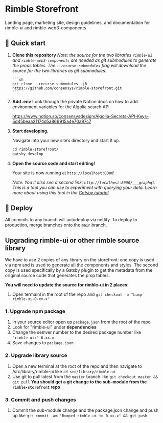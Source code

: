 # Rimble Storefront

Landing page, marketing site, design guidelines, and documentation for rimble-ui and rimble-web3-components.

## 🚀 Quick start

1.  **Clone this repository**
    _Note: the source for the two libraries `rimble-ui` and `rimble-web3-components` are needed as git submodules to generate the props tables. The `--recurse-submodules` flag will download the source for the two libraries as git submodules._

        ```sh
        git clone --recurse-submodules -j8 https://github.com/consensys/rimble-storefront.git
        ```

1.  **Add .env**
    Look through the private Notion docs on how to add environment variables for the Algolia search API

    https://www.notion.so/consensysdesign/Algolia-Secrets-API-Keys-5d45beaa21174d5a869915a4e70a97c7

1.  **Start developing.**

    Navigate into your new site’s directory and start it up.

    ```sh
    cd rimble-storefront/
    gatsby develop
    ```

1.  **Open the source code and start editing!**

    Your site is now running at `http://localhost:8000`!

    _Note: You'll also see a second link: _`http://localhost:8000/___graphql`_. This is a tool you can use to experiment with querying your data. Learn more about using this tool in the [Gatsby tutorial](https://www.gatsbyjs.org/tutorial/part-five/#introducing-graphiql)._

## 💫 Deploy

All commits to any branch will autodeploy via netlify. To deploy to production, merge branches onto the `main` branch.

## Upgrading rimble-ui or other rimble source library

We have to use 2 copies of any library on the storefront: one copy is used via npm and is used to generate all the components and styles. The second copy is used specifically by a Gatsby plugin to get the metadata from the original source code that generates the prop tables.

**You will need to update the source for rimble-ui in 2 places:**

1. Open termainl in the root of the repo and `git checkout -b "bump-rimble-ui-0-xx-x"`

### 1. Upgrade npm package

1. In your source editor open up `package.json` from the root of the repo
2. Look for "rimble-ui" under **dependencies**
3. Change the semver number to the desired package number like `"rimble-ui:" 0.xx.x`
4. Save changes to `package.json`

### 2. Upgrade library source

1. Open a new terminal at the root of the repo and then navigate to /src/library/rimble-ui like `cd src/library/rimble-ui`
2. Use git to pull latest from the `master` branch like `git checkout master && git pull`
   **You should get a git change to the sub-module from the `rimble-storefront` repo**

### 3. Commit and push changes

1. Commit the sub-module change and the package.json change and push up like `git commit -am "Bumped rimble-ui to 0.xx.x" && git push`
